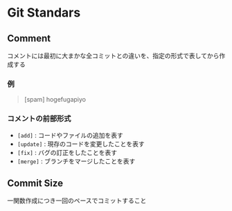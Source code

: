 # Git Standars  
## Comment  
コメントには最初に大まかな全コミットとの違いを、指定の形式で表してから作成する  

### 例  
> [spam] hogefugapiyo

### コメントの前部形式  
* `[add]`     : コードやファイルの追加を表す  
* `[update]`  : 現存のコードを変更したことを表す  
* `[fix]`     : バグの訂正をしたことを表す  
* `[merge]`   : ブランチをマージしたことを表す  
 
 ## Commit Size  
 一関数作成につき一回のペースでコミットすること  
